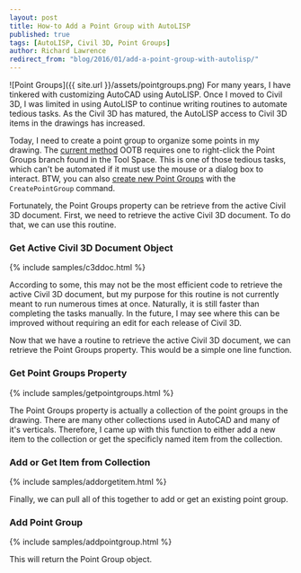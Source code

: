 ```yaml
---
layout: post
title: How-to Add a Point Group with AutoLISP
published: true
tags: [AutoLISP, Civil 3D, Point Groups]
author: Richard Lawrence
redirect_from: "blog/2016/01/add-a-point-group-with-autolisp/"
---
```

![Point Groups]({{ site.url }}/assets/pointgroups.png) For many years, I have tinkered with customizing AutoCAD using AutoLISP.  Once I moved to Civil 3D, I was limited in using AutoLISP to continue writing routines to automate tedious tasks.  As the Civil 3D has matured, the AutoLISP access to Civil 3D items in the drawings has increased.

Today, I need to create a point group to organize some points in my drawing.  The [current method](https://forums.autodesk.com/t5/autocad-civil-3d-general/add-points-to-point-group/m-p/2025721#M50725) OOTB requires one to right-click the Point Groups branch found in the Tool Space.  This is one of those tedious tasks, which can't be automated if it must use the mouse or a dialog box to interact.  BTW, you can also [create new Point Groups](http://www.cadtutor.net/forum/showthread.php?68683-Add-cogo-points-to-point-group&p=470352&viewfull=1#post470352) with the `CreatePointGroup` command.

Fortunately, the Point Groups property can be retrieve from the active Civil 3D document.  First, we need to retrieve the active Civil 3D document.  To do that, we can use this routine.

### <a name="c3ddoc">Get Active Civil 3D Document Object</a>
{% include samples/c3ddoc.html %}

According to some, this may not be the most efficient code to retrieve the active Civil 3D document, but my purpose for this routine is not currently meant to run numerous times at once.  Naturally, it is still faster than completing the tasks manually.  In the future, I may see where this can be improved without requiring an edit for each release of Civil 3D.

Now that we have a routine to retrieve the active Civil 3D document, we can retrieve the Point Groups property.  This would be a simple one line function.

### <a name="pointgroups">Get Point Groups Property</a>

{% include samples/getpointgroups.html %}

The Point Groups property is actually a collection of the point groups in the drawing.  There are many other collections used in AutoCAD and many of it's verticals.  Therefore, I came up with this function to either add a new item to the collection or get the specificly named item from the collection.

### <a name="addorgetitem">Add or Get Item from Collection</a>

{% include samples/addorgetitem.html %}

Finally, we can pull all of this together to add or get an existing point group.

### <a name="addpointgroup">Add Point Group</a>

{% include samples/addpointgroup.html %}

This will return the Point Group object.